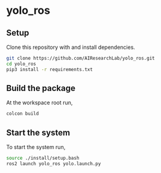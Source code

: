 # yolo_ros

## Setup

Clone this repository with and install dependencies.

```bash
git clone https://github.com/AIResearchLab/yolo_ros.git
cd yolo_ros
pip3 install -r requirements.txt
```

## Build the package

At the workspace root run,

```bash
colcon build
```

## Start the system

To start the system run,

```bash
source ./install/setup.bash
ros2 launch yolo_ros yolo.launch.py
```
